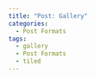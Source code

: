 ```yaml
---
title: "Post: Gallery"
categories:
  - Post Formats
tags:
  - gallery
  - Post Formats
  - tiled
---
```


